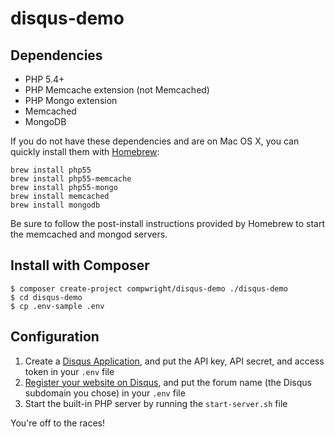 # disqus-demo

## Dependencies

* PHP 5.4+
* PHP Memcache extension (not Memcached)
* PHP Mongo extension
* Memcached
* MongoDB

If you do not have these dependencies and are on Mac OS X, you can quickly install them with [Homebrew](http://brew.sh/):

```
brew install php55
brew install php55-memcache
brew install php55-mongo
brew install memcached
brew install mongodb
```

Be sure to follow the post-install instructions provided by Homebrew to start the memcached and mongod servers.

## Install with Composer

```
$ composer create-project compwright/disqus-demo ./disqus-demo
$ cd disqus-demo
$ cp .env-sample .env
```

## Configuration

1. Create a [Disqus Application](https://disqus.com/api/applications/register/), and put the API key, API secret, and access token in your `.env` file
2. [Register your website on Disqus](https://disqus.com/admin/create/), and put the forum name (the Disqus subdomain you chose) in your `.env` file
3. Start the built-in PHP server by running the `start-server.sh` file

You're off to the races!
